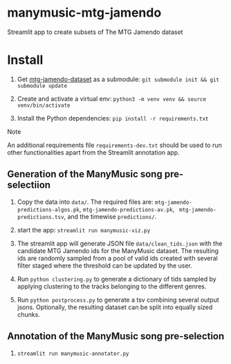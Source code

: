 # manymusic-mtg-jamendo
Streamlit app to create subsets of The MTG Jamendo dataset


# Install

1. Get [mtg-jamendo-dataset](https://github.com/MTG/mtg-jamendo-dataset) as a submodule:  `git submodule init && git submodule update`

2. Create and activate a virtual env: `python3 -m venv venv && source venv/bin/activate`

3. Install the Python dependencies: `pip install -r requirements.txt`

> [!NOTE]  
> An additional requirements file `requirements-dev.txt` should be used to run other functionalities apart from the Streamlit annotation app.

## Generation of the ManyMusic song pre-selectiion

1. Copy the data into `data/`.
The required files are: `mtg-jamendo-predictions-algos.pk`, `mtg-jamendo-predictions-av.pk`, ` mtg-jamendo-predictions.tsv`, and the timewise `predictions/`.

2. start the app: `streamlit run manymusic-viz.py`

3. The streamlit app will generate JSON file `data/clean_tids.json` with the candidate MTG Jamendo ids for the ManyMusic dataset. The resulting ids are randomly sampled from a pool of valid ids created with several filter staged where the threshold can be updated by the user.

4. Run `python clustering.py` to generate a dictionary of tids sampled by applying clustering to the tracks belonging to the different genres. 

5. Run `python postprocess.py` to generate a tsv combining several output jsons. Optionally, the resulting dataset can be split into equally sized chunks.

## Annotation of the ManyMusic song pre-selection

1. `streamlit run manymusic-annotator.py`
